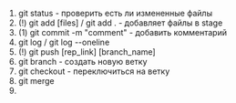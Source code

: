 1. git status - проверить есть ли измененные файлы
2. (!) git add [files] / git add . - добавляет файлы в stage
3. (1) git commit -m "comment" - добавить комментарий
4. git log / git log --oneline
5. (!) git push [rep_link] [branch_name]
6. git branch - создать новую ветку
7. git checkout - переключиться на ветку
8. git merge
9. 



